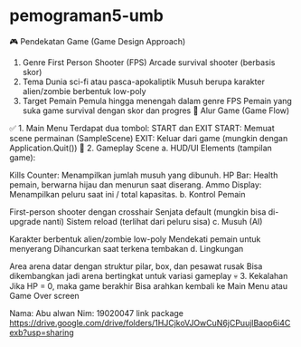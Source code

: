 # pemograman5-umb
🎮 Pendekatan Game (Game Design Approach)

1. Genre
First Person Shooter (FPS)
Arcade survival shooter (berbasis skor)
2. Tema
Dunia sci-fi atau pasca-apokaliptik
Musuh berupa karakter alien/zombie berbentuk low-poly
3. Target Pemain
Pemula hingga menengah dalam genre FPS
Pemain yang suka game survival dengan skor dan progres
🔄 Alur Game (Game Flow)

✅ 1. Main Menu
Terdapat dua tombol: START dan EXIT
START: Memuat scene permainan (SampleScene)
EXIT: Keluar dari game (mungkin dengan Application.Quit())
🔫 2. Gameplay Scene
a. HUD/UI Elements (tampilan game):

Kills Counter: Menampilkan jumlah musuh yang dibunuh.
HP Bar: Health pemain, berwarna hijau dan menurun saat diserang.
Ammo Display: Menampilkan peluru saat ini / total kapasitas.
b. Kontrol Pemain

First-person shooter dengan crosshair
Senjata default (mungkin bisa di-upgrade nanti)
Sistem reload (terlihat dari peluru sisa)
c. Musuh (AI)

Karakter berbentuk alien/zombie low-poly
Mendekati pemain untuk menyerang
Dihancurkan saat terkena tembakan
d. Lingkungan

Area arena datar dengan struktur pilar, box, dan pesawat rusak
Bisa dikembangkan jadi arena bertingkat untuk variasi gameplay
💀 3. Kekalahan
Jika HP = 0, maka game berakhir
Bisa arahkan kembali ke Main Menu atau Game Over screen

Nama: Abu alwan
Nim: 19020047
link package https://drive.google.com/drive/folders/1HJCjkoVJOwCuN6jCPuujlBaop6i4Cexb?usp=sharing
